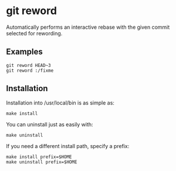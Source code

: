 # git reword

Automatically performs an interactive rebase with the given commit
selected for rewording.

## Examples

    git reword HEAD~3
    git reword :/fixme

## Installation

Installation into /usr/local/bin is as simple as:

    make install

You can uninstall just as easily with:

    make uninstall

If you need a different install path, specify a prefix:

    make install prefix=$HOME
    make uninstall prefix=$HOME
